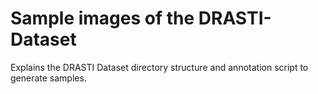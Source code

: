 
# Sample images of the DRASTI-Dataset

Explains the DRASTI Dataset directory structure and annotation script to generate samples. 
